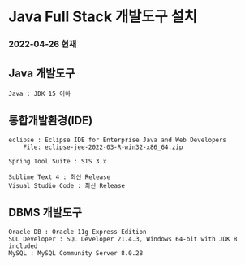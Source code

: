 # Java Full Stack 개발도구 설치
### 2022-04-26 현재

## Java 개발도구
```
Java : JDK 15 이하
```

## 통합개발환경(IDE)
```
eclipse : Eclipse IDE for Enterprise Java and Web Developers   
	File: eclipse-jee-2022-03-R-win32-x86_64.zip

Spring Tool Suite : STS 3.x	

Sublime Text 4 : 최신 Release
Visual Studio Code : 최신 Release
```


## DBMS 개발도구
```
Oracle DB : Oracle 11g Express Edition  
SQL Developer : SQL Developer 21.4.3, Windows 64-bit with JDK 8 included
MySQL : MySQL Community Server 8.0.28
```



